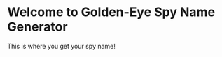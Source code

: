 # Welcome to Golden-Eye Spy Name Generator 

This is where you get your spy name! 























